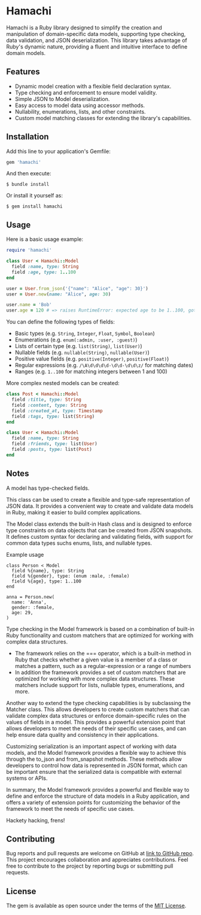 # Hamachi

Hamachi is a Ruby library designed to simplify the creation and manipulation of domain-specific data models, supporting type checking, data validation, and JSON deserialization. This library takes advantage of Ruby's dynamic nature, providing a fluent and intuitive interface to define domain models.

## Features

- Dynamic model creation with a flexible field declaration syntax.
- Type checking and enforcement to ensure model validity.
- Simple JSON to Model deserialization.
- Easy access to model data using accessor methods.
- Nullability, enumerations, lists, and other constraints.
- Custom model matching classes for extending the library's capabilities.

## Installation

Add this line to your application's Gemfile:

```ruby
gem 'hamachi'
```

And then execute:

    $ bundle install

Or install it yourself as:

    $ gem install hamachi

## Usage

Here is a basic usage example:

```ruby
require 'hamachi'

class User < Hamachi::Model
  field :name, type: String
  field :age, type: 1..100
end

user = User.from_json('{"name": "Alice", "age": 30}')
user = User.new(name: "Alice", age: 30)

user.name = 'Bob'
user.age = 120 # => raises RuntimeError: expected age to be 1..100, got 120
```

You can define the following types of fields:

- Basic types (e.g. `String`, `Integer`, `Float`, `Symbol`, `Boolean`)
- Enumerations (e.g. `enum(:admin, :user, :guest)`)
- Lists of certain type (e.g. `list(String)`, `list(User)`)
- Nullable fields (e.g. `nullable(String)`, `nullable(User)`)
- Positive value fields (e.g. `positive(Integer)`, `positive(Float)`)
- Regular expressions (e.g. `/\A\d\d\d\d-\d\d-\d\d\z/` for matching dates)
- Ranges (e.g. `1..100` for matching integers between 1 and 100)

More complex nested models can be created:

```ruby
class Post < Hamachi::Model
  field :title, type: String
  field :content, type: String
  field :created_at, type: Timestamp
  field :tags, type: list(String)
end

class User < Hamachi::Model
  field :name, type: String
  field :friends, type: list(User)
  field :posts, type: list(Post)
end
```

## Notes

A model has type-checked fields.

This class can be used to create a flexible and type-safe representation of
JSON data. It provides a convenient way to create and validate data models
in Ruby, making it easier to build complex applications.

The Model class extends the built-in Hash class and is designed to enforce
type constraints on data objects that can be created from JSON snapshots. It
defines custom syntax for declaring and validating fields, with support for
common data types suchs enums, lists, and nullable types.

Example usage

    class Person < Model
      field %{name}, type: String
      field %{gender}, type: (enum :male, :female)
      field %{age}, type: 1..100
    end

    anna = Person.new(
      name: 'Anna',
      gender: :female,
      age: 29,
    )

Type checking in the Model framework is based on a combination of built-in
Ruby functionality and custom matchers that are optimized for working with
complex data structures.

- The framework relies on the === operator, which is a built-in method in
  Ruby that checks whether a given value is a member of a class or matches
  a pattern, such as a regular-expression or a range of numbers
- In addition the framework provides a set of custom matchers that are
  optimized for working with more complex data structures. These matchers
  include support for lists, nullable types, enumerations, and more.

Another way to extend the type checking capabilities is by subclassing the
Matcher class. This allows developers to create custom matchers that can
validate complex data structures or enforce domain-specific rules on the
values of fields in a model. This provides a powerful extension point that
allows developers to meet the needs of their specific use cases, and can
help ensure data quality and consistency in their applications.

Customizing serialization is an important aspect of working with data models,
and the Model framework provides a flexible way to achieve this through the
to_json and from_snapshot methods. These methods allow developers to control
how data is represented in JSON format, which can be important ensure that
the serialized data is compatible with external systems or APIs.

In summary, the Model framework provides a powerful and flexible way to
define and enforce the structure of data models in a Ruby application, and
offers a variety of extension points for customizing the behavior of the
framework to meet the needs of specific use cases.

Hackety hacking, frens!

## Contributing

Bug reports and pull requests are welcome on GitHub at [link to GitHub repo](https://github.com/akuhn/hamachi).  This project encourages collaboration and appreciates contributions. Feel free to contribute to the project by reporting bugs or submitting pull requests.

## License

The gem is available as open source under the terms of the [MIT License](https://opensource.org/licenses/MIT).
